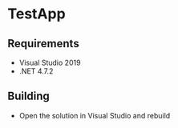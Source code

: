 # TestApp

## Requirements

* Visual Studio 2019
* .NET 4.7.2

## Building

* Open the solution in Visual Studio and rebuild
